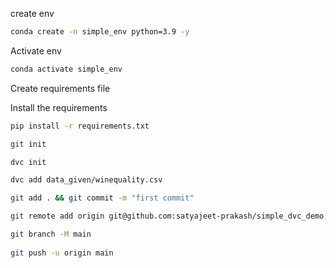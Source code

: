 create env

```bash
conda create -n simple_env python=3.9 -y
```

Activate env
```bash
conda activate simple_env
```

Create requirements file

Install the requirements
```bash
pip install -r requirements.txt
```

```bash
git init

dvc init

dvc add data_given/winequality.csv

git add . && git commit -m "first commit"

git remote add origin git@github.com:satyajeet-prakash/simple_dvc_demo.git

git branch -M main
 
git push -u origin main
```
